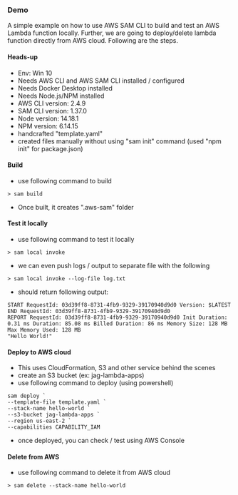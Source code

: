 ### Demo

A simple example on how to use AWS SAM CLI to build and test an AWS Lambda function locally. Further, we are going to deploy/delete lambda function directly from AWS cloud. Following are the steps.

#### Heads-up

- Env: Win 10
- Needs AWS CLI and AWS SAM CLI installed / configured
- Needs Docker Desktop installed
- Needs Node.js/NPM installed
- AWS CLI version: 2.4.9
- SAM CLI version: 1.37.0
- Node version: 14.18.1
- NPM version: 6.14.15
- handcrafted "template.yaml"
- created files manually without using "sam init" command (used "npm init" for package.json)

#### Build

- use following command to build

`> sam build`

- Once built, it creates ".aws-sam" folder

#### Test it locally

- use following command to test it locally

`> sam local invoke`

- we can even push logs / output to separate file with the following

`> sam local invoke --log-file log.txt`

- should return following output:

```
START RequestId: 03d39ff8-8731-4fb9-9329-39170940d9d0 Version: $LATEST
END RequestId: 03d39ff8-8731-4fb9-9329-39170940d9d0
REPORT RequestId: 03d39ff8-8731-4fb9-9329-39170940d9d0 Init Duration: 0.31 ms Duration: 85.08 ms Billed Duration: 86 ms Memory Size: 128 MB Max Memory Used: 128 MB
"Hello World!"
```

#### Deploy to AWS cloud

- This uses CloudFormation, S3 and other service behind the scenes
- create an S3 bucket (ex: jag-lambda-apps)
- use following command to deploy (using powershell)

```
sam deploy `
--template-file template.yaml `
--stack-name hello-world `
--s3-bucket jag-lambda-apps `
--region us-east-2 `
--capabilities CAPABILITY_IAM

```

- once deployed, you can check / test using AWS Console

#### Delete from AWS

- use following command to delete it from AWS cloud

`> sam delete --stack-name hello-world`
